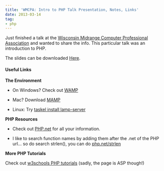 ```yaml
---
title: 'WMCPA: Intro to PHP Talk Presentation, Notes, Links'
date: 2013-03-14
tag:
- php
---
```

Just finished a talk at the [Wisconsin Midrange Computer Professional Association](http://www.wmcpa.org/) and wanted to share the info.  This particular talk was an introduction to PHP.

<!--more-->

The slides can be downloaded [Here](/uploads/2013/WMCPA-Intro-PHP.pdf).

#### Useful Links

**The Environment**

  * On Windows?  Check out [WAMP](http://www.wampserver.com/en/)

  * Mac?  Download [MAMP](http://www.mamp.info/en/index.html)

  * Linux: Try [taskel install lamp-server](https://www.google.com/?q=tasksel%20install%20lamp-server)

**PHP Resources**

  * Check out [PHP.net](http://php.net) for all your information.

  * I like to search function names by adding them after the .net of the PHP url... so do search strlen(), you can do [php.net/strlen](http://php.net/strlen)

**More PHP Tutorials**

Check out [w3schools PHP tutorials](http://www.w3schools.com/php/default.asp)  (sadly, the page is ASP though!)
